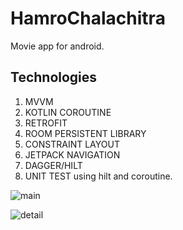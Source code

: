 # HamroChalachitra
Movie app for android.

## Technologies
1. MVVM
2. KOTLIN COROUTINE
3. RETROFIT
4. ROOM PERSISTENT LIBRARY
5. CONSTRAINT LAYOUT
6. JETPACK NAVIGATION
7. DAGGER/HILT
8. UNIT TEST using hilt and coroutine.


![main](https://user-images.githubusercontent.com/22369188/142809819-aa92d0e2-74ce-4343-a991-961f3a472c52.jpg)

![detail](https://user-images.githubusercontent.com/22369188/142809828-9b834087-b151-400f-a983-6164d882b94a.jpg)
